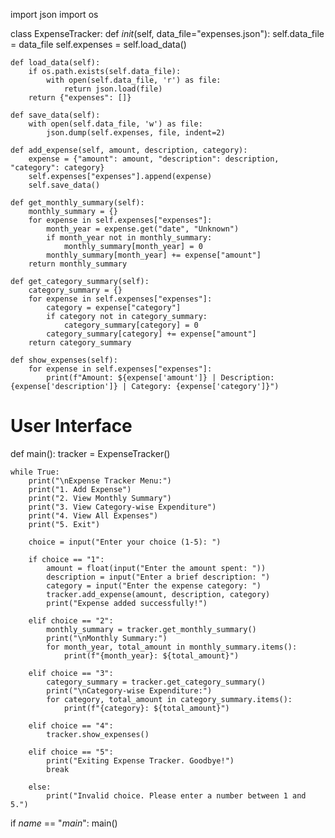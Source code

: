 import json
import os
 
class ExpenseTracker:
    def _init_(self, data_file="expenses.json"):
        self.data_file = data_file
        self.expenses = self.load_data()
 
    def load_data(self):
        if os.path.exists(self.data_file):
            with open(self.data_file, 'r') as file:
                return json.load(file)
        return {"expenses": []}
 
    def save_data(self):
        with open(self.data_file, 'w') as file:
            json.dump(self.expenses, file, indent=2)
 
    def add_expense(self, amount, description, category):
        expense = {"amount": amount, "description": description, "category": category}
        self.expenses["expenses"].append(expense)
        self.save_data()
 
    def get_monthly_summary(self):
        monthly_summary = {}
        for expense in self.expenses["expenses"]:
            month_year = expense.get("date", "Unknown")
            if month_year not in monthly_summary:
                monthly_summary[month_year] = 0
            monthly_summary[month_year] += expense["amount"]
        return monthly_summary
 
    def get_category_summary(self):
        category_summary = {}
        for expense in self.expenses["expenses"]:
            category = expense["category"]
            if category not in category_summary:
                category_summary[category] = 0
            category_summary[category] += expense["amount"]
        return category_summary
 
    def show_expenses(self):
        for expense in self.expenses["expenses"]:
            print(f"Amount: ${expense['amount']} | Description: {expense['description']} | Category: {expense['category']}")
 
# User Interface
def main():
    tracker = ExpenseTracker()
 
    while True:
        print("\nExpense Tracker Menu:")
        print("1. Add Expense")
        print("2. View Monthly Summary")
        print("3. View Category-wise Expenditure")
        print("4. View All Expenses")
        print("5. Exit")
 
        choice = input("Enter your choice (1-5): ")
 
        if choice == "1":
            amount = float(input("Enter the amount spent: "))
            description = input("Enter a brief description: ")
            category = input("Enter the expense category: ")
            tracker.add_expense(amount, description, category)
            print("Expense added successfully!")
 
        elif choice == "2":
            monthly_summary = tracker.get_monthly_summary()
            print("\nMonthly Summary:")
            for month_year, total_amount in monthly_summary.items():
                print(f"{month_year}: ${total_amount}")
 
        elif choice == "3":
            category_summary = tracker.get_category_summary()
            print("\nCategory-wise Expenditure:")
            for category, total_amount in category_summary.items():
                print(f"{category}: ${total_amount}")
 
        elif choice == "4":
            tracker.show_expenses()
 
        elif choice == "5":
            print("Exiting Expense Tracker. Goodbye!")
            break
 
        else:
            print("Invalid choice. Please enter a number between 1 and 5.")
 
if _name_ == "_main_":
    main()
